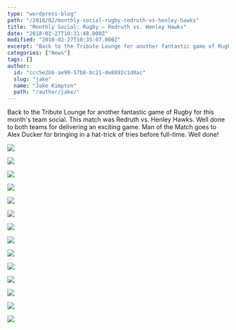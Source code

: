 ```yaml
---
type: "wordpress-blog"
path: "/2018/02/monthly-social-rugby-redruth-vs-henley-hawks"
title: "Monthly Social: Rugby – Redruth vs. Henley Hawks"
date: "2018-02-27T10:31:48.000Z"
modified: "2018-02-27T10:35:07.000Z"
excerpt: "Back to the Tribute Lounge for another fantastic game of Rugby for this month’s team social. This match was Redruth vs. Henley Hawks. Well done to both teams for delivering an exciting game. Man of the Match goes to Alex Ducker for bringing in a hat-trick of tries before full-time. Well done!"
categories: ["News"]
tags: []
author:
  id: "ccc5e2bb-ae99-57b8-bc21-de8892c1d0ac"
  slug: "jake"
  name: "Jake Kimpton"
  path: "/author/jake/"
---
```

Back to the Tribute Lounge for another fantastic game of Rugby for this month's team social. This match was Redruth vs. Henley Hawks. Well done to both teams for delivering an exciting game. Man of the Match goes to Alex Ducker for bringing in a hat-trick of tries before full-time. Well done!


<section class="gallery">


![](/wp-content/uploads/2018/02/2018-02-17-13.06.29.jpg)

![](/wp-content/uploads/2018/02/2018-02-17-13.06.57.jpg)

![](/wp-content/uploads/2018/02/2018-02-17-13.19.32.jpg)

![](/wp-content/uploads/2018/02/2018-02-17-13.19.39.jpg)

![](/wp-content/uploads/2018/02/2018-02-17-14.32.33.jpg)

![](/wp-content/uploads/2018/02/2018-02-17-15.04.33.jpg)

![](/wp-content/uploads/2018/02/27858593_10156184811903200_3133325541855995963_n.jpg)

![](/wp-content/uploads/2018/02/27867277_10156184812328200_1798671222998130347_n.jpg)

![](/wp-content/uploads/2018/02/27867747_10156184811778200_3894421082668963701_n.jpg)

![](/wp-content/uploads/2018/02/28055861_10156184811393200_2414425880483266744_n.jpg)

![](/wp-content/uploads/2018/02/28166412_10156184812173200_8029638173656286225_n.jpg)

![](/wp-content/uploads/2018/02/d2dzjyo4yc2sta.cloudfront.jpg)

![](/wp-content/uploads/2018/02/DSCF1005.jpg)

![](/wp-content/uploads/2018/02/DSCF1010.jpg)

</section>

